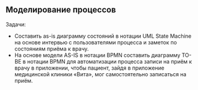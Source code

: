 ## Моделирование процессов
Задачи:
- Составить as-is диаграмму состояний в нотации UML State Machine на основе интервью с пользователями процесса и заметок по состояниям приёма к врачу.
- На основе модели AS-IS в нотации BPMN составить диаграмму TO-BE в нотации BPMN для автоматизации процесса записи на приём к врачу в приложении, чтобы пациент, зайдя в приложение медицинской клиники «Вита», мог самостоятельно записаться на приём.